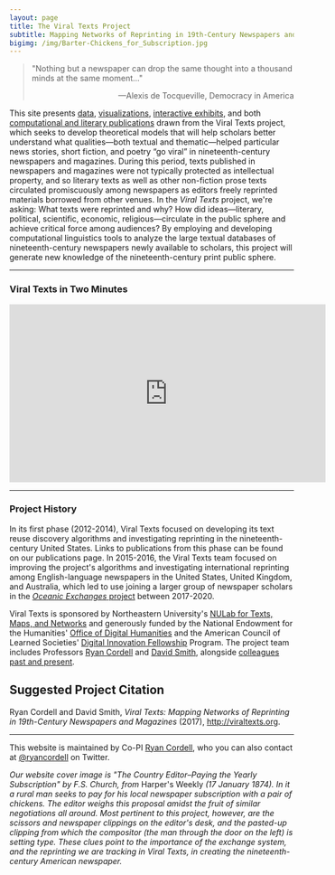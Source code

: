 ```yaml
---
layout: page
title: The Viral Texts Project
subtitle: Mapping Networks of Reprinting in 19th-Century Newspapers and Magazines
bigimg: /img/Barter-Chickens_for_Subscription.jpg
---
```


> "Nothing but a newspaper can drop the same thought into a thousand minds at the same moment..."  
> <p align="right">—Alexis de Tocqueville, Democracy in America</p>

This site presents <a href="http://viraltexts.northeastern.edu" target="_blank">data</a>, <a href="http://networks.viraltexts.org/1836to1899/index.html" target="_blank">visualizations</a>, <a href="http://loveletter.viraltexts.org/neatline/fullscreen/exhibit" target="_blank">interactive exhibits</a>, and both [computational and literary publications](/publications/) drawn from the Viral Texts project, which seeks to develop theoretical models that will help scholars better understand what qualities—both textual and thematic—helped particular news stories, short fiction, and poetry “go viral” in nineteenth-century newspapers and magazines. During this period, texts published in newspapers and magazines were not typically protected as intellectual property, and so literary texts as well as other non-fiction prose texts circulated promiscuously among newspapers as editors freely reprinted materials borrowed from other venues. In the <em>Viral Texts</em> project, we're asking: What texts were reprinted and why? How did ideas—literary, political, scientific, economic, religious—circulate in the public sphere and achieve critical force among audiences? By employing and developing computational linguistics tools to analyze the large textual databases of nineteenth-century newspapers newly available to scholars, this project will generate new knowledge of the nineteenth-century print public sphere.

-----

### Viral Texts in Two Minutes

<center><iframe width="560" height="315" src="https://www.youtube.com/embed/6xS2nVpHS9I" title="YouTube video player" frameborder="0" allow="accelerometer; autoplay; clipboard-write; encrypted-media; gyroscope; picture-in-picture" allowfullscreen></iframe></center>

-----

### Project History

In its first phase (2012-2014), Viral Texts focused on developing its text reuse discovery algorithms and investigating reprinting in the nineteenth-century United States. Links to publications from this phase can be found on our publications page. In 2015-2016, the Viral Texts team focused on improving the project's algorithms and investigating international reprinting among English-language newspapers in the United States, United Kingdom, and Australia, which led to use joining a larger group of newspaper scholars in the [_Oceanic Exchanges_ project](https://oceanicexchanges.org/) between 2017-2020. 

Viral Texts is sponsored by Northeastern University's <a href="http://nulab.neu.edu/" target="_blank">NULab for Texts, Maps, and Networks</a> and generously funded by the National Endowment for the Humanities' <a href="http://www.neh.gov/divisions/odh" target="_blank">Office of Digital Humanities</a> and the American Council of Learned Societies' <a href="https://www.acls.org/research/digital.aspx?id=798&amp;linkidentifier=id&amp;itemid=798" target="_blank">Digital Innovation Fellowship</a> Program. The project team includes Professors <a href="http://ryancordell.org" target="_blank">Ryan Cordell</a> and <a href="http://www.ccs.neu.edu/home/dasmith/" target="_blank">David Smith</a>, alongside [colleagues past and present](/team/). 

## Suggested Project Citation

Ryan Cordell and David Smith, *Viral Texts: Mapping Networks of Reprinting in 19th-Century Newspapers and Magazines* (2017), <a href="http://viraltexts.org" target="_blank">http://viraltexts.org</a>.

-----

This website is maintained by Co-PI <a href="mailto:r.cordell@neu.edu" target="_blank">Ryan Cordell</a>, who you can also contact at <a href="http://twitter.com/ryancordell" target="_blank">@ryancordell</a> on Twitter.

*Our website cover image is "The Country Editor–Paying the Yearly Subscription" by F.S. Church, from* Harper's Weekly *(17 January 1874). In it a rural man seeks to pay for his local newspaper subscription with a pair of chickens. The editor weighs this proposal amidst the fruit of similar negotiations all around. Most pertinent to this project, however, are the scissors and newspaper clippings on the editor's desk, and the pasted-up clipping from which the compositor (the man through the door on the left) is setting type. These clues point to the importance of the exchange system, and the reprinting we are tracking in Viral Texts, in creating the nineteenth-century American newspaper.*